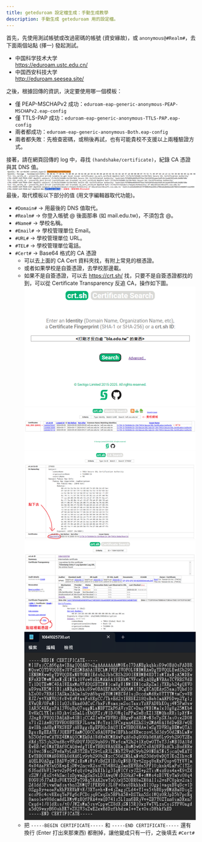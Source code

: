 ```yaml
---
title: geteduroam 設定檔生成：手動生成教學
description: 手動生成 geteduroam 用的設定檔。
---
```


首先，先使用測試帳號或改過密碼的帳號 (資安緣故)，或 `anonymous@#Realm#`，去下面兩個站點 (擇一) 發起測試。<br>
- 中国科学技术大学<br>
  <https://eduroam.ustc.edu.cn/><br>
- 中国西安科技大学<br>
  <http://eduroam.seesea.site/><br>

之後，根據回傳的資訊，決定要使用哪一個模板：<br>
- 僅 PEAP-MSCHAPv2 成功：`eduroam-eap-generic-anonymous-PEAP-MSCHAPv2.eap-config`
- 僅 TTLS-PAP 成功：`eduroam-eap-generic-anonymous-TTLS-PAP.eap-config`
- 兩者都成功：`eduroam-eap-generic-anonymous-Both.eap-config`
- 兩者都失敗：先檢查密碼，或稍後再試，也有可能貴校不支援以上兩種驗證方式。

接著，請在網頁回傳的 log 中，尋找 `(handshake/certificate)`，紀錄 CA 憑證與其 DNS 值。
![Cert](selfgen/Cert.png)
最後，取代模板以下部分的值 (用文字編輯器取代功能)。

- `#Domain#` -> 用最後的 DNS 值取代。<br>
- `#Realm#` -> 你登入帳號 @ 後面那串 (如 mail.edu.tw)，不須包含 @。<br>
- `#Name#` -> 學校名稱。<br>
- `#Email#` -> 學校管理單位 Email。<br>
- `#URL#` -> 學校管理單位 URL。<br>
- `#TEL#` -> 學校管理單位電話。<br>
- `#Cert#` -> Base64 格式的 CA 憑證<br>
  - 可以去上面的 CA Cert 資料夾找，有附上常見的根憑證。<br>
  - 或者如果學校是自簽憑證，去學校那邊載。<br>
  - 如果不是自簽憑證，可以去 https://crt.sh/ 找，只要不是自簽憑證都找的到，可以從 Certificate Transparency 反追 CA，操作如下圖。<br>
    ![CTSearch](selfgen/CTSearch.png)<br>
    ![CTRecord](selfgen/CTRecord.png)<br>
    ![CARecord](selfgen/CARecord.png)<br>
    ![CACert](selfgen/CACert.png)<br>
    ![EditCert](selfgen/EditCert.png)<br>
  - 把 `-----BEGIN CERTIFICATE-----` 和 `-----END CERTIFICATE-----` 還有換行 (Enter 打出來那東西) 都刪掉，讓他變成只有一行，之後填去 `#Cert#`